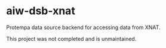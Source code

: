 # aiw-dsb-xnat
Protempa data source backend for accessing data from XNAT.

This project was not completed and is unmaintained.
